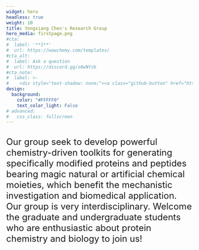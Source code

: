 ```yaml
---
widget: hero
headless: true
weight: 10
title: Yongxiang Chen's Research Group
hero_media: firstpage.png
#cta:
#  label: '**1**'
#  url: https://wowchemy.com/templates/
#cta_alt:
#  label: Ask a question
#  url: https://discord.gg/z8wNYzb
#cta_note:
#  label: >-
#    <div style="text-shadow: none;"><a class="github-button" href="https://github.com/wowchemy/wowchemy-hugo-themes" data-icon="octicon-star" data-size="large" data-show-count="true" aria-label="Star">Star Wowchemy Website Builder</a></div><div style="text-shadow: none;"><a class="github-button" href="https://github.com/wowchemy/starter-hugo-academic" data-icon="octicon-star" data-size="large" data-show-count="true" aria-label="Star">Star the Academic template</a></div>
design:
  background:
    color: "#FFFFF0"
    text_color_light: False
# advanced:
#   css_class: fullscreen
---
```


<br />
<font size=5>Our group seek to develop powerful chemistry-driven toolkits for generating specifically modified proteins and peptides bearing magic natural or artificial chemical moieties, which benefit the mechanistic investigation and biomedical application.
Our group is very interdisciplinary. Welcome the graduate and undergraduate students who are enthusiastic about protein chemistry and biology to join us!</font>



<!--Custom spacing-->
<div class="mb-3"></div>
<!--GitHub Button JS-->
<script async defer src="https://buttons.github.io/buttons.js"></script>
